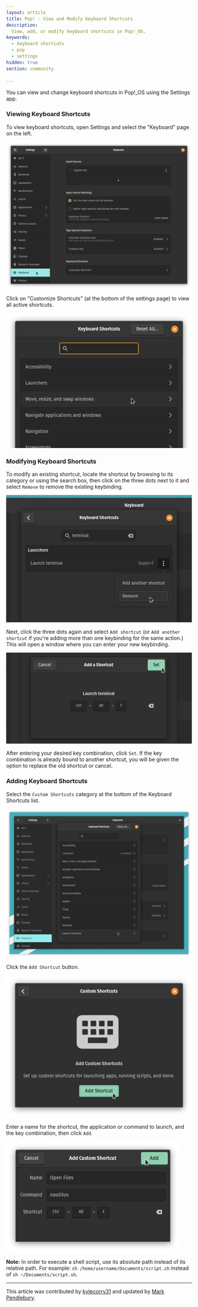 ```yaml
---
layout: article
title: Pop! - View and Modify Keyboard Shortcuts
description:
  View, add, or modify keyboard shortcuts in Pop!_OS.
keywords:
  - keyboard shortcuts
  - pop
  - settings
hidden: true
section: community

---
```

You can view and change keyboard shortcuts in Pop!\_OS using the Settings app.

### Viewing Keyboard Shortcuts

To view keyboard shortcuts, open Settings and select the "Keyboard" page on the left.

![Settings](/images/keyboard-shortcuts/settings.png)

Click on "Customize Shortcuts" (at the bottom of the settings page) to view all active shortcuts.

![Keyboard Shortcuts dialog](/images/keyboard-shortcuts/shortcuts.png)

### Modifying Keyboard Shortcuts

To modify an existing shortcut, locate the shortcut by browsing to its category or using the search box, then click on the three dots next to it and select `Remove` to remove the existing keybinding.

![Removing an existing shortcut](/images/keyboard-shortcuts/remove-existing.png)

Next, click the three dots again and select `Add shortcut` (or `Add another shortcut` if you're adding more than one keybinding for the same action.) This will open a window where you can enter your new keybinding.

![New shortcut entry](/images/keyboard-shortcuts/shortcut-entry.png)

After entering your desired key combination, click `Set`. If the key combination is already bound to another shortcut, you will be given the option to replace the old shortcut or cancel.

### Adding Keyboard Shortcuts

Select the `Custom Shortcuts` category at the bottom of the Keyboard Shortcuts list.

![Custom Shortcuts category](/images/keyboard-shortcuts/custom-shortcuts.png)

Click the `Add Shortcut` button.

![Custom Shortcuts list](/images/keyboard-shortcuts/custom-shortcuts-list.png)

Enter a name for the shortcut, the application or command to launch, and the key combination, then click `Add`.

![Adding a custom shortcut](/images/keyboard-shortcuts/add-custom-shortcut.png)

**Note:** In order to execute a shell script, use its absolute path instead of its relative path. For example: `sh /home/username/Documents/script.sh` instead of `sh ~/Documents/script.sh`.

---

This article was contributed by [kylecorry31](https://github.com/kylecorry31) and updated by [Mark Pendlebury](https://github.com/markpendlebury).
